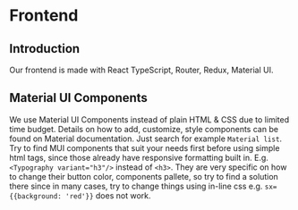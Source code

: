 # Frontend

## Introduction
Our frontend is made with React TypeScript, Router, Redux, Material UI.

## Material UI Components
We use Material UI Components instead of plain HTML & CSS due to limited time budget.
Details on how to add, customize, style components can be found on Material documentation. Just search for example `Material list`.
Try to find MUI components that suit your needs first before using simple html tags, since those already have responsive formatting built in. E.g. `<Typography variant="h3"/>` instead of `<h3>`.
They are very specific on how to change their button color, components pallete, so try to find a solution there since in many cases, try to change things using in-line css e.g. `sx={{background: 'red'}}` does not work.